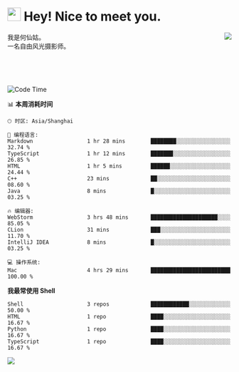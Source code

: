 <h1><img src="https://emojis.slackmojis.com/emojis/images/1531849430/4246/blob-sunglasses.gif?1531849430" width="30"/> Hey! Nice to meet you.</h1>
<a href="#">
<img align="right" src="https://github-readme-stats.vercel.app/api?username=hexgu&show_icons=true&hide_border=true&icon_color=586069&title_color=a0a9af">
</a>
我是何仙姑。<br>
一名自由风光摄影师。<br>

<br><br><br>




<!--START_SECTION:waka-->
![Code Time](http://img.shields.io/badge/Code%20Time-19%20hrs%2053%20mins-blue)

📊 **本周消耗时间** 

```text
🕑︎ 时区: Asia/Shanghai

💬 编程语言: 
Markdown                 1 hr 28 mins        ████████░░░░░░░░░░░░░░░░░   32.74 % 
TypeScript               1 hr 12 mins        ███████░░░░░░░░░░░░░░░░░░   26.85 % 
HTML                     1 hr 5 mins         ██████░░░░░░░░░░░░░░░░░░░   24.44 % 
C++                      23 mins             ██░░░░░░░░░░░░░░░░░░░░░░░   08.60 % 
Java                     8 mins              █░░░░░░░░░░░░░░░░░░░░░░░░   03.25 % 

🔥 编辑器: 
WebStorm                 3 hrs 48 mins       █████████████████████░░░░   85.05 % 
CLion                    31 mins             ███░░░░░░░░░░░░░░░░░░░░░░   11.70 % 
IntelliJ IDEA            8 mins              █░░░░░░░░░░░░░░░░░░░░░░░░   03.25 % 

💻 操作系统: 
Mac                      4 hrs 29 mins       █████████████████████████   100.00 % 
```

**我最常使用 Shell** 

```text
Shell                    3 repos             ████████████░░░░░░░░░░░░░   50.00 % 
HTML                     1 repo              ████░░░░░░░░░░░░░░░░░░░░░   16.67 % 
Python                   1 repo              ████░░░░░░░░░░░░░░░░░░░░░   16.67 % 
TypeScript               1 repo              ████░░░░░░░░░░░░░░░░░░░░░   16.67 % 
```




<!--END_SECTION:waka-->


![](https://komarev.com/ghpvc/?username=hexgu)
